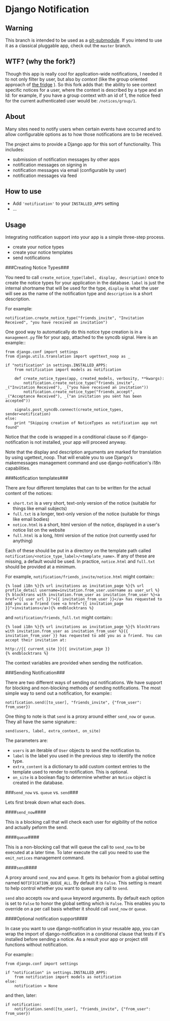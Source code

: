 Django Notification
===================
Warning
---------
This branch is intended to be used as a [git-submodule](http://daniel.collectiveidea.com/blog/2008/4/9/git-submodules). If you intend to use it as a classical pluggable app, check out the `master` branch.

WTF? (why the fork?)
---------------------

Though this app is really cool for application-wide notifications, I needed it to not only filter by user, but also by *context* (like the group oriented approach of [the fridge](http://www.frid.ge/) ). So this fork adds that: the ability to see context specific notices for a user, where the context is described by a type and an Id: for example, if you have a group context with an id of 1, the notice feed for the current authenticated user would be: `/notices/group/1`.

About
-----
Many sites need to notify users when certain events have occurred and to allow
configurable options as to how those notifications are to be received.

The project aims to provide a Django app for this sort of functionality. This
includes:

 * submission of notification messages by other apps
 * notification messages on signing in
 * notification messages via email (configurable by user)
 * notification messages via feed

How to use
----------

* Add `'notification'` to your `INSTALLED_APPS` setting
* ...


Usage
-----
Integrating notification support into your app is a simple three-step process.

  * create your notice types
  * create your notice templates
  * send notifications

###Creating Notice Types###


You need to call `create_notice_type(label, display, description)` once to
create the notice types for your application in the database. `label` is just
the internal shortname that will be used for the type, `display` is what the
user will see as the name of the notification type and `description` is a
short description.

For example:

    notification.create_notice_type("friends_invite", "Invitation Received", "you have received an invitation")

One good way to automatically do this notice type creation is in a
`management.py` file for your app, attached to the syncdb signal.
Here is an example::

    from django.conf import settings
    from django.utils.translation import ugettext_noop as _

    if "notification" in settings.INSTALLED_APPS:
        from notification import models as notification

        def create_notice_types(app, created_models, verbosity, **kwargs):
            notification.create_notice_type("friends_invite", _("Invitation Received"), _("you have received an invitation"))
            notification.create_notice_type("friends_accept", _("Acceptance Received"), _("an invitation you sent has been accepted"))

        signals.post_syncdb.connect(create_notice_types, sender=notification)
    else:
        print "Skipping creation of NoticeTypes as notification app not found"

Notice that the code is wrapped in a conditional clause so if
django-notification is not installed, your app will proceed anyway.

Note that the display and description arguments are marked for translation by
using ugettext_noop. That will enable you to use Django's makemessages
management command and use django-notification's i18n capabilities.

###Notification templates###


There are four different templates that can to be written for the actual content of the notices:

  * `short.txt` is a very short, text-only version of the notice (suitable for things like email subjects)
  * `full.txt` is a longer, text-only version of the notice (suitable for things like email bodies)
  * `notice.html` is a short, html version of the notice, displayed in a user's notice list on the website
  * `full.html` is a long, html version of the notice (not currently used for anything)

Each of these should be put in a directory on the template path called `notification/<notice_type_label>/<template_name>`.
If any of these are missing, a default would be used. In practice, `notice.html` and `full.txt` should be provided at a minimum.

For example, `notification/friends_invite/notice.html` might contain::
    
    {% load i18n %}{% url invitations as invitation_page %}{% url profile_detail username=invitation.from_user.username as user_url %}
    {% blocktrans with invitation.from_user as invitation_from_user %}<a href="{{ user_url }}">{{ invitation_from_user }}</a> has requested to add you as a friend (see <a href="{{ invitation_page }}">invitations</a>){% endblocktrans %}

and `notification/friends_full.txt` might contain::
    
    {% load i18n %}{% url invitations as invitation_page %}{% blocktrans with invitation.from_user as invitation_from_user %}{{ invitation_from_user }} has requested to add you as a friend. You can accept their invitation at:
    
    http://{{ current_site }}{{ invitation_page }}
    {% endblocktrans %}

The context variables are provided when sending the notification.


###Sending Notification###


There are two different ways of sending out notifications. We have support
for blocking and non-blocking methods of sending notifications. The most
simple way to send out a notification, for example::

    notification.send([to_user], "friends_invite", {"from_user": from_user})

One thing to note is that `send` is a proxy around either `send_now` or
`queue`. They all have the same signature::

    send(users, label, extra_context, on_site)

The parameters are:

 * `users` is an iterable of `User` objects to send the notification to.
 * `label` is the label you used in the previous step to identify the notice
   type.
 * `extra_content` is a dictionary to add custom context entries to the
   template used to render to notification. This is optional.
 * `on_site` is a boolean flag to determine whether an `Notice` object is
   created in the database.

###`send_now` vs. `queue` vs. `send`###


Lets first break down what each does.

####`send_now`####


This is a blocking call that will check each user for elgibility of the
notice and actually peform the send.

####`queue`####


This is a non-blocking call that will queue the call to `send_now` to
be executed at a later time. To later execute the call you need to use
the `emit_notices` management command.

####`send`####

A proxy around `send_now` and `queue`. It gets its behavior from a global
setting named `NOTIFICATION_QUEUE_ALL`. By default it is `False`. This
setting is meant to help control whether you want to queue any call to
`send`.

`send` also accepts `now` and `queue` keyword arguments. By default
each option is set to `False` to honor the global setting which is `False`.
This enables you to override on a per call basis whether it should call
`send_now` or `queue`.

####Optional notification support####


In case you want to use django-notification in your reusable app, you can
wrap the import of django-notification in a conditional clause that tests
if it's installed before sending a notice. As a result your app or
project still functions without notification.

For example::

    from django.conf import settings

    if "notification" in settings.INSTALLED_APPS:
        from notification import models as notification
    else:
        notification = None

and then, later:

    if notification:
        notification.send([to_user], "friends_invite", {"from_user": from_user})
